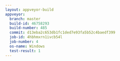 ```yaml
---
layout: appveyor-build
appveyor:
  branch: master
  build-id: 46758293
  build-number: 485
  commit: d13eba2c653db1fc1ded7e93fa5b52c4baedf399
  job-id: 4hbhmxrn1ivcb54l
  job-number: 4
  os-name: Windows
  test-result: 1
---
```

